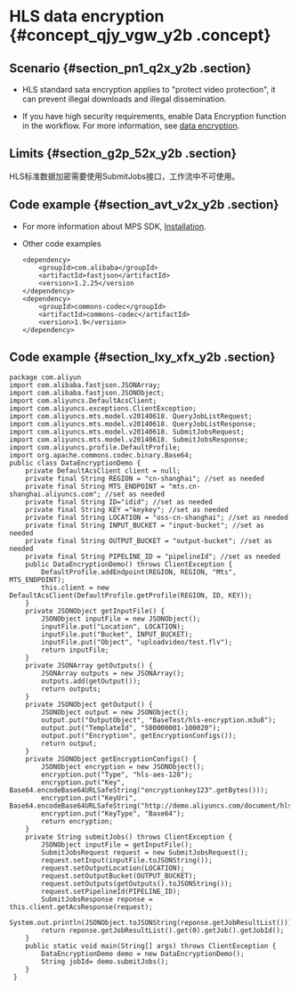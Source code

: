 # HLS data encryption {#concept_qjy_vgw_y2b .concept}

## Scenario {#section_pn1_q2x_y2b .section}

-   HLS standard sata encryption applies to "protect video protection", it can prevent illegal downloads and illegal dissemination.

-   If you have high security requirements, enable Data Encryption function in the workflow. For more information, see [data encryption](https://help.aliyun.com/document_detail/50114.html).


## Limits {#section_g2p_52x_y2b .section}

HLS标准数据加密需要使用SubmitJobs接口，工作流中不可使用。

## Code example {#section_avt_v2x_y2b .section}

-   For more information about MPS SDK, [Installation](https://help.aliyun.com/document_detail/55736.html).
-   Other code examples

    ```
    <dependency>
        <groupId>com.alibaba</groupId>
        <artifactId>fastjson</artifactId>
        <version>1.2.25</version
    </dependency>
    <dependency>
        <groupId>commons-codec</groupId>
        <artifactId>commons-codec</artifactId>
        <version>1.9</version>
    </dependency>
    ```


## Code example {#section_lxy_xfx_y2b .section}

```
package com.aliyun
import com.alibaba.fastjson.JSONArray;
import com.alibaba.fastjson.JSONObject;
import com.aliyuncs.DefaultAcsClient;
import com.aliyuncs.exceptions.ClientException;
import com.aliyuncs.mts.model.v20140618. QueryJobListRequest;
import com.aliyuncs.mts.model.v20140618. QueryJobListResponse;
import com.aliyuncs.mts.model.v20140618. SubmitJobsRequest;
import com.aliyuncs.mts.model.v20140618. SubmitJobsResponse;
import com.aliyuncs.profile.DefaultProfile;
import org.apache.commons.codec.binary.Base64;
public class DataEncryptionDemo {
    private DefaultAcsClient client = null;
    private final String REGION = "cn-shanghai"; //set as needed
    private final String MTS_ENDPOINT = "mts.cn-shanghai.aliyuncs.com"; //set as needed
    private final String ID="idid"; //set as needed
    private final String KEY ="keykey"; //set as needed
    private final String LOCATION = "oss-cn-shanghai"; //set as needed
    private final String INPUT_BUCKET = "input-bucket"; //set as needed
    private final String OUTPUT_BUCKET = "output-bucket"; //set as needed
    private final String PIPELINE_ID = "pipelineId"; //set as needed
    public DataEncryptionDemo() throws ClientException {
        DefaultProfile.addEndpoint(REGION, REGION, "Mts", MTS_ENDPOINT);
        this.client = new DefaultAcsClient(DefaultProfile.getProfile(REGION, ID, KEY));
    }
    private JSONObject getInputFile() {
        JSONObject inputFile = new JSONObject();
        inputFile.put("Location", LOCATION);
        inputFile.put("Bucket", INPUT_BUCKET);
        inputFile.put("Object", "uploadvideo/test.flv");
        return inputFile;
    }
    private JSONArray getOutputs() {
        JSONArray outputs = new JSONArray();
        outputs.add(getOutput());
        return outputs;
    }
    private JSONObject getOutput() {
        JSONObject output = new JSONObject();
        output.put("OutputObject", "BaseTest/hls-encryption.m3u8");
        output.put("TemplateId", "S00000001-100020");
        output.put("Encryption", getEncryptionConfigs());
        return output;
    }
    private JSONObject getEncryptionConfigs() {
        JSONObject encryption = new JSONObject();
        encryption.put("Type", "hls-aes-128");
        encryption.put("Key", Base64.encodeBase64URLSafeString("encryptionkey123".getBytes()));
        encryption.put("KeyUri", Base64.encodeBase64URLSafeString("http://demo.aliyuncs.com/document/hls128.key".getBytes()));
        encryption.put("KeyType", "Base64");
        return encryption;
    }
    private String submitJobs() throws ClientException {
        JSONObject inputFile = getInputFile();
        SubmitJobsRequest request = new SubmitJobsRequest();
        request.setInput(inputFile.toJSONString());
        request.setOutputLocation(LOCATION);
        request.setOutputBucket(OUTPUT_BUCKET);
        request.setOutputs(getOutputs().toJSONString());
        request.setPipelineId(PIPELINE_ID);
        SubmitJobsResponse reponse = this.client.getAcsResponse(request);
        System.out.println(JSONObject.toJSONString(reponse.getJobResultList()));
        return reponse.getJobResultList().get(0).getJob().getJobId();
    }
    public static void main(String[] args) throws ClientException {
        DataEncryptionDemo demo = new DataEncryptionDemo();
        String jobId= demo.submitJobs();
    }
 }
```

